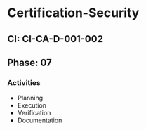 # Certification-Security

## CI: CI-CA-D-001-002
## Phase: 07

### Activities
- Planning
- Execution
- Verification
- Documentation
